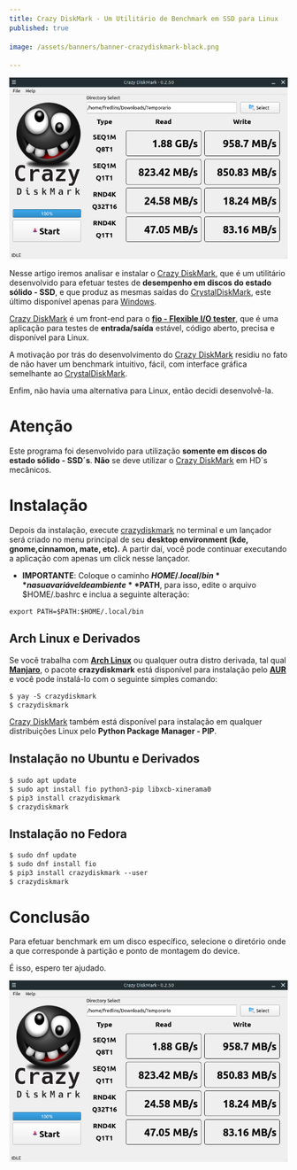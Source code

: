 ```yaml
---
title: Crazy DiskMark - Um Utilitário de Benchmark em SSD para Linux
published: true

image: /assets/banners/banner-crazydiskmark-black.png

---
```


![banner-plex](/assets/banners/banner-crazydiskmark.png)


Nesse artigo iremos analisar e instalar o [Crazy DiskMark](https://pypi.org/project/crazydiskmark/), 
que é um utilitário desenvolvido para efetuar testes de **desempenho em discos do estado sólido - SSD**, e que
produz as mesmas saídas do [CrystalDiskMark](https://crystalmark.info/en/software/crystaldiskmark/), este último
 disponível apenas para [Windows](https://www.microsoft.com/pt-br/windows/).

[Crazy DiskMark](https://pypi.org/project/crazydiskmark/) é um front-end para o **[fio - Flexible I/O tester](https://fio.readthedocs.io/en/latest/fio_doc.html)**, 
que é uma aplicação para testes de **entrada/saída** estável, código aberto, precisa e disponível para Linux.

A motivação por trás do desenvolvimento do [Crazy DiskMark](https://pypi.org/project/crazydiskmark/) residiu no fato de
não haver um benchmark intuitivo, fácil, com interface gráfica semelhante ao [CrystalDiskMark](https://crystalmark.info/en/software/crystaldiskmark/). 


Enfim, não havia uma alternativa para Linux, então decidi desenvolvê-la.   

# Atenção

Este programa foi desenvolvido para utilização **somente em discos do estado sólido - SSD´s**. **Não** se deve utilizar
o [Crazy DiskMark](https://pypi.org/project/crazydiskmark/) em HD´s mecânicos.

# Instalação

Depois da instalação, execute [crazydiskmark](https://pypi.org/project/crazydiskmark/) no terminal e um lançador será
criado no menu principal de seu **desktop environment (kde, gnome,cinnamon, mate, etc).** A partir daí, você pode continuar 
executando a aplicação com apenas um click nesse lançador.

- **IMPORTANTE**: Coloque o caminho **$HOME/.local/bin** na sua variável de ambiente **$PATH**, para isso, edite o arquivo
$HOME/.bashrc e inclua a seguinte alteração:

```shell
export PATH=$PATH:$HOME/.local/bin
```

## Arch Linux e Derivados

Se você trabalha com **[Arch Linux](https://www.archlinux.org/)** ou qualquer outra distro derivada, tal qual 
**[Manjaro](https://manjaro.org/)**, o pacote **crazydiskmark** está disponível para instalação pelo 
**[AUR](https://aur.archlinux.org/)** e você pode instalá-lo com o seguinte simples comando:
 
 ```shell
$ yay -S crazydiskmark
$ crazydiskmark 
```

[Crazy DiskMark](https://pypi.org/project/crazydiskmark/) também está disponível para instalação em qualquer distribuições Linux
pelo **Python Package Manager - PIP**.

## Instalação no Ubuntu e Derivados   

```shell
$ sudo apt update
$ sudo apt install fio python3-pip libxcb-xinerama0
$ pip3 install crazydiskmark
$ crazydiskmark
```

## Instalação no Fedora

```shell
$ sudo dnf update
$ sudo dnf install fio
$ pip3 install crazydiskmark --user
$ crazydiskmark
```

# Conclusão

Para efetuar benchmark em um disco específico, selecione o diretório onde a que corresponde à partição e ponto de montagem
do device. 

É isso, espero ter ajudado.

![banner-plex](/assets/banners/banner-crazydiskmark.png)  